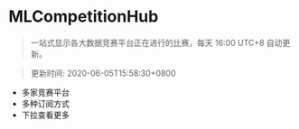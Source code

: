 # MLCompetitionHub

> 一站式显示各大数据竞赛平台正在进行的比赛，每天 16:00 UTC+8 自动更新。
  
> 更新时间: 2020-06-05T15:58:30+0800 

* 多家竞赛平台
* 多种订阅方式
* 下拉查看更多